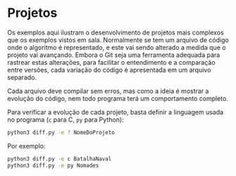 Projetos
========

Os exemplos aqui ilustram o desenvolvimento de projetos mais complexos que os exemplos vistos em sala. Normalmente se tem um arquivo de código onde o algoritmo é representado, e este vai sendo alterado a medida que o projeto vai avançando. Embora o Git seja uma ferramenta adequada para rastrear estas alterações, para facilitar o entendimento e a comparação entre versões, cada variação do código é apresentada em um arquivo separado.

Cada arquivo deve compilar sem erros, mas como a ideia é mostrar a evolução do código, nem todo programa terá um comportamento completo.

Para verificar a evolução de cada projeto, basta definir a linguagem usada no programa (`c` para C, `py` para Python):
```bash
python3 diff.py -e ? NomeDoProjeto
```

Por exemplo:
```bash
python3 diff.py -e c BatalhaNaval
python3 diff.py -e py Nomades
```
